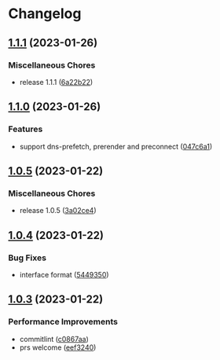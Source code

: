 # Changelog

## [1.1.1](https://github.com/robot12580/resource-hint-webpack-plugin/compare/v1.1.0...v1.1.1) (2023-01-26)


### Miscellaneous Chores

* release 1.1.1 ([6a22b22](https://github.com/robot12580/resource-hint-webpack-plugin/commit/6a22b2297910b6b4737c7d9e9391887cdbf8a18a))

## [1.1.0](https://github.com/robot12580/resource-hint-webpack-plugin/compare/v1.0.5...v1.1.0) (2023-01-26)


### Features

* support dns-prefetch, prerender and preconnect ([047c6a1](https://github.com/robot12580/resource-hint-webpack-plugin/commit/047c6a19dcf0f9ecc9e4ea676f0d8bb3437be284))

## [1.0.5](https://github.com/robot12580/resource-hint-webpack-plugin/compare/v1.0.4...v1.0.5) (2023-01-22)


### Miscellaneous Chores

* release 1.0.5 ([3a02ce4](https://github.com/robot12580/resource-hint-webpack-plugin/commit/3a02ce4650139828f6fa8402f4b5159e0eae4e2b))

## [1.0.4](https://github.com/robot12580/resource-hint-webpack-plugin/compare/v1.0.3...v1.0.4) (2023-01-22)


### Bug Fixes

* interface format ([5449350](https://github.com/robot12580/resource-hint-webpack-plugin/commit/54493503ec820f7e6023a5d33899633aca1c3ee3))

## [1.0.3](https://github.com/robot12580/resource-hint-webpack-plugin/compare/v1.0.2...v1.0.3) (2023-01-22)


### Performance Improvements

* commitlint ([c0867aa](https://github.com/robot12580/resource-hint-webpack-plugin/commit/c0867aa6942330e1df30189d8a197b0ce9803420))
* prs welcome ([eef3240](https://github.com/robot12580/resource-hint-webpack-plugin/commit/eef32404e0c616d3211977fc4dc94911af2076de))
